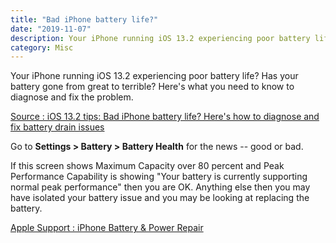 ```yaml
---
title: "Bad iPhone battery life?"
date: "2019-11-07"
description: Your iPhone running iOS 13.2 experiencing poor battery life? Has your battery gone from great to terrible? Here's what you need to know to diagnose and fix the problem.
category: Misc
---
```


Your iPhone running iOS 13.2 experiencing poor battery life? Has your battery gone from great to terrible? Here's what you need to know to diagnose and fix the problem.

<a href="https://www.zdnet.com/article/ios-13-2-tips-bad-iphone-battery-life-heres-how-to-diagnose-and-fix-battery-drain-issues/"
     target="_blank">Source : iOS 13.2 tips: Bad iPhone battery life? Here's how to diagnose and fix battery drain issues</a>

Go to <strong>Settings > Battery > Battery Health</strong> for the news -- good or bad.

If this screen shows Maximum Capacity over 80 percent and Peak Performance Capability is showing "Your battery is currently supporting normal peak performance" then you are OK. Anything else then you may have isolated your battery issue and you may be looking at replacing the battery.

<a href="https://support.apple.com/iphone/repair/service/battery-power"
     target="_blank">Apple Support : iPhone Battery & Power Repair</a>
